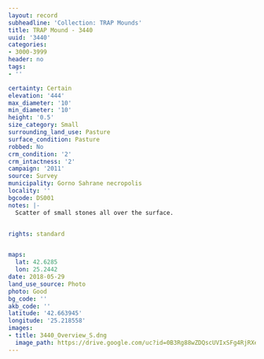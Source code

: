 ```yaml
---
layout: record
subheadline: 'Collection: TRAP Mounds'
title: TRAP Mound - 3440
uuid: '3440'
categories:
- 3000-3999
header: no
tags:
- ''

certainty: Certain
elevation: '444'
max_diameter: '10'
min_diameter: '10'
height: '0.5'
size_category: Small
surrounding_land_use: Pasture
surface_condition: Pasture
robbed: No
crm_condition: '2'
crm_intactness: '2'
campaign: '2011'
source: Survey
municipality: Gorno Sahrane necropolis
locality: ''
bgcode: DS001
notes: |-
  Scatter of small stones all over the surface.


rights: standard


maps:
  lat: 42.6285
  lon: 25.2442
date: 2018-05-29
land_use_source: Photo
photo: Good
bg_code: ''
akb_code: ''
latitude: '42.663945'
longitude: '25.218558'
images:
- title: 3440_Overview_S.dng
  image_path: https://drive.google.com/uc?id=0B3Rg88wZDQscUVIxSFg4RjRXeXc
---
```


